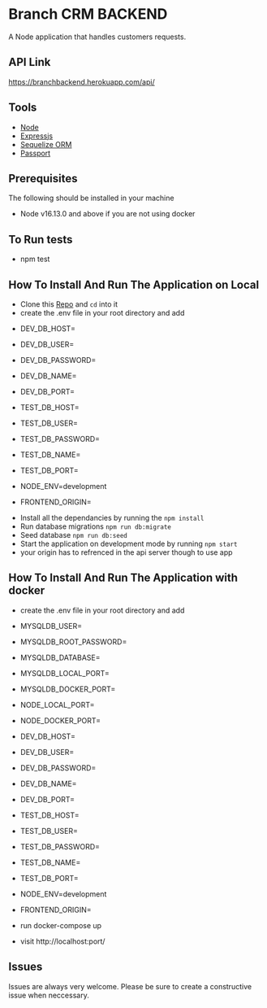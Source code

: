 # Branch CRM BACKEND

A Node application that handles customers requests.

## API Link

https://branchbackend.herokuapp.com/api/

## Tools

- [Node](https://nodejs.org/)
- [Expressjs](https://expressjs.com/)
- [Sequelize ORM](https://sequelize.org/)
- [Passport](https://www.passportjs.org/)

## Prerequisites

The following should be installed in your machine

- Node v16.13.0 and above if you are not using docker

## To Run tests
- npm test

## How To Install And Run The Application on Local

- Clone this [Repo]('https://github.com/Igho-Godwin/branch_backend') and `cd` into it
- create the .env file in your root directory and add

* DEV_DB_HOST=
* DEV_DB_USER=
* DEV_DB_PASSWORD=
* DEV_DB_NAME=
* DEV_DB_PORT=

* TEST_DB_HOST=
* TEST_DB_USER=
* TEST_DB_PASSWORD=
* TEST_DB_NAME=
* TEST_DB_PORT=

* NODE_ENV=development

* FRONTEND_ORIGIN=

- Install all the dependancies by running the `npm install`
- Run database migrations `npm run db:migrate`
- Seed database `npm run db:seed`
- Start the application on development mode by running `npm start`
- your origin has to refrenced in the api server though to use app

## How To Install And Run The Application with docker

- create the .env file in your root directory and add

* MYSQLDB_USER=
* MYSQLDB_ROOT_PASSWORD=
* MYSQLDB_DATABASE=
* MYSQLDB_LOCAL_PORT=
* MYSQLDB_DOCKER_PORT=

* NODE_LOCAL_PORT=
* NODE_DOCKER_PORT=

* DEV_DB_HOST=
* DEV_DB_USER=
* DEV_DB_PASSWORD=
* DEV_DB_NAME=
* DEV_DB_PORT=

* TEST_DB_HOST=
* TEST_DB_USER=
* TEST_DB_PASSWORD=
* TEST_DB_NAME=
* TEST_DB_PORT=

* NODE_ENV=development

* FRONTEND_ORIGIN=

- run docker-compose up

- visit http://localhost:port/

## Issues

Issues are always very welcome. Please be sure to create a constructive issue when neccessary.
